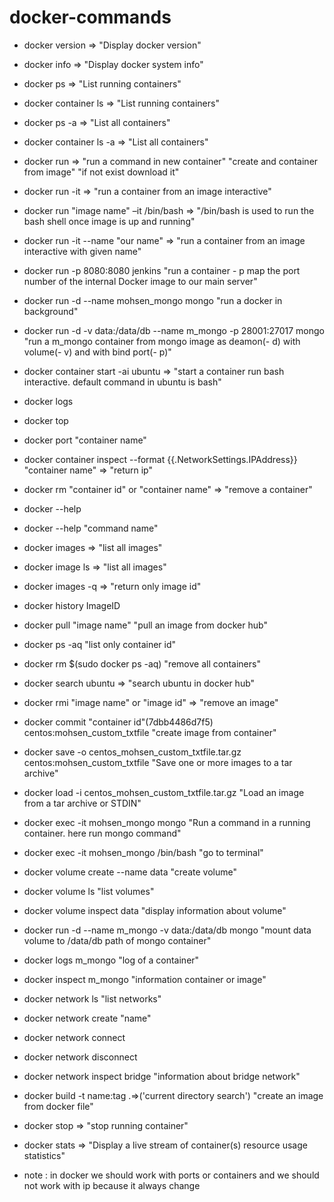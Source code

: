 
# docker-commands

* docker version => "Display docker version"
* docker info => "Display docker system info"
* docker ps => "List running containers"
* docker container ls => "List running containers"
* docker ps -a => "List all containers"
* docker container ls -a => "List all containers"
* docker run  => "run a command in new container" "create and container from image" "if not exist download it"
* docker run -it  => "run a container from an image interactive"
* docker run "image name" –it /bin/bash  => "/bin/bash is used to run the bash shell once image is up and running"
* docker run -it --name "our name" => "run a container from an image interactive with given name"
* docker run -p 8080:8080 jenkins "run a container  - p map the port number of the internal Docker image to our main server" 
* docker run -d --name mohsen_mongo mongo "run a docker in background"
* docker run -d -v data:/data/db --name m_mongo -p 28001:27017 mongo "run a m_mongo container from mongo image as deamon(- d) with volume(- v) and with bind port(- p)"
* docker container start -ai ubuntu  => "start a container run bash interactive. default command in ubuntu is bash" 
* docker logs
* docker top
* docker port "container name"
* docker container inspect --format {{.NetworkSettings.IPAddress}} "container name" => "return ip"
* docker rm "container id" or "container name" => "remove a container"
* docker --help
* docker --help "command name"
* docker images => "list all images"
* docker image ls => "list all images"
* docker images -q => "return only image id"
* docker history ImageID 
* docker pull "image name" "pull an image from docker hub"
* docker ps -aq "list only container id"
* docker rm $(sudo docker ps -aq) "remove all containers"
* docker search ubuntu => "search ubuntu in docker hub"
* docker rmi "image name" or "image id" => "remove an image"
* docker commit  "container id"(7dbb4486d7f5) centos:mohsen_custom_txtfile  "create image from container"
* docker save -o centos_mohsen_custom_txtfile.tar.gz centos:mohsen_custom_txtfile "Save one or more images to a tar archive"
* docker load -i centos_mohsen_custom_txtfile.tar.gz "Load an image from a tar archive or STDIN"
* docker exec -it mohsen_mongo mongo "Run a command in a running container. here run mongo command"
* docker exec -it mohsen_mongo /bin/bash  "go to terminal"
* docker volume create --name data "create volume"
* docker volume ls "list volumes"
* docker volume inspect data "display information about volume"
* docker run -d --name m_mongo -v data:/data/db mongo "mount data volume to /data/db path of mongo container"
* docker logs m_mongo "log of a container"
* docker inspect m_mongo "information container or image"
* docker network ls "list networks"
* docker network create "name"
* docker network connect
* docker network disconnect
* docker network inspect bridge "information about bridge network"
* docker build -t name:tag .=>('current directory search') "create an image from docker file"
* docker stop => "stop running container"
* docker stats => "Display a live stream of container(s) resource usage statistics"

* note : in docker we should work with ports or containers and we should not work with ip because it always change
